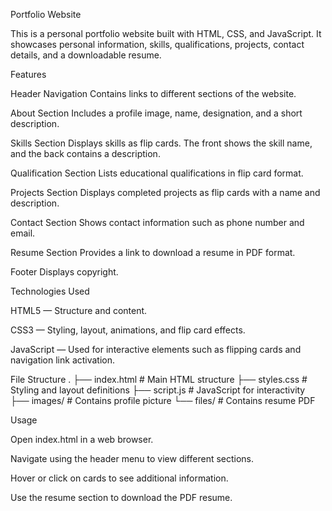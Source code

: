 Portfolio Website

This is a personal portfolio website built with HTML, CSS, and JavaScript. It showcases personal information, skills, qualifications, projects, contact details, and a downloadable resume.

Features

Header Navigation
Contains links to different sections of the website.

About Section
Includes a profile image, name, designation, and a short description.

Skills Section
Displays skills as flip cards. The front shows the skill name, and the back contains a description.

Qualification Section
Lists educational qualifications in flip card format.

Projects Section
Displays completed projects as flip cards with a name and description.

Contact Section
Shows contact information such as phone number and email.

Resume Section
Provides a link to download a resume in PDF format.

Footer
Displays copyright.

Technologies Used

HTML5 — Structure and content.

CSS3 — Styling, layout, animations, and flip card effects.

JavaScript — Used for interactive elements such as flipping cards and navigation link activation.

File Structure
.
├── index.html      # Main HTML structure
├── styles.css      # Styling and layout definitions
├── script.js       # JavaScript for interactivity
├── images/         # Contains profile picture
└── files/          # Contains resume PDF

Usage

Open index.html in a web browser.

Navigate using the header menu to view different sections.

Hover or click on cards to see additional information.

Use the resume section to download the PDF resume.
